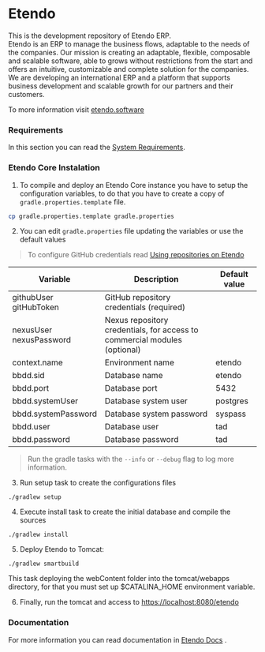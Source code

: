 # Etendo
This is the development repository of Etendo ERP. <br>
Etendo is an ERP to manage the business flows, adaptable to the needs of the companies. Our mission is creating an adaptable, flexible, composable and scalable software, able to grows without restrictions from the start and offers an intuitive, customizable and complete solution for the companies.
We are developing an international ERP and a platform that supports business development and scalable growth for our partners and their customers.

To more information visit [etendo.software](https://etendo.software)

### Requirements
In this section you can read the [System Requirements](https://docs.etendo.software/en/technical-documentation/etendo-environment/requirements-and-tools/requirements).

### Etendo Core Instalation

1. To compile and deploy an Etendo Core instance you have to setup the configuration variables, to do that you have to create a copy of `gradle.properties.template` file.
```bash
cp gradle.properties.template gradle.properties
```
2. You can edit `gradle.properties` file updating the variables or use the default values

> To configure GitHub credentials read [Using repositories on Etendo](https://docs.etendo.software/en/technical-documentation/etendo-environment/requirements-and-tools/developer-tools/use-of-repositories-in-etendo)

| Variable                     | Description                                                               | Default value |
|------------------------------|---------------------------------------------------------------------------|---------------|
| githubUser <br> gitHubToken  | GitHub repository credentials (required)                                  |               |
| nexusUser <br> nexusPassword | Nexus repository credentials, for access to commercial modules (optional) |               |
| context.name                 | Environment name                                                          | etendo        |
| bbdd.sid                     | Database name                                                             | etendo        |
| bbdd.port                    | Database port                                                             | 5432          | 
| bbdd.systemUser              | Database system user                                                      | postgres      |
| bbdd.systemPassword          | Database system password                                                  | syspass       |
| bbdd.user                    | Database user                                                             | tad           |
| bbdd.password                | Database password                                                         | tad           |

> Run the gradle tasks with the `--info` or `--debug` flag to log more information.

3. Run setup task to create the configurations files
```
./gradlew setup
```
4. Execute install task to create the initial database and compile the sources
```
./gradlew install
```
5. Deploy Etendo to Tomcat:
```
./gradlew smartbuild
```
This task deploying the webContent folder into the tomcat/webapps directory, for that you must set up $CATALINA_HOME environment variable.

6. Finally, run the tomcat and access to [https://localhost:8080/etendo](https://localhost:8080/etendo)

### Documentation
For  more information you can read documentation in [Etendo Docs](https://docs.etendo.software) .
